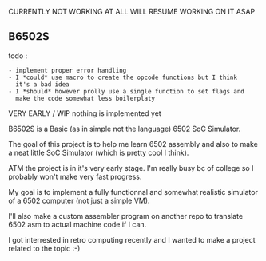 CURRENTLY NOT WORKING AT ALL WILL RESUME WORKING ON IT ASAP 

## B6502S 

todo : 
    
    - implement proper error handling
    - I *could* use macro to create the opcode functions but I think 
      it's a bad idea 
    - I *should* however prolly use a single function to set flags and 
      make the code somewhat less boilerplaty

VERY EARLY / WIP nothing is implemented yet

B6502S is a Basic (as in simple not the language) 6502 SoC Simulator. 

The goal of this project is to help me learn 6502 assembly and also to make a neat little 
SoC Simulator (which is pretty cool I think). 

ATM the project is in it's very early stage. 
I'm really busy bc of college so I probably won't make very fast progress. 

My goal is to implement a fully functionnal and somewhat realistic simulator 
of a 6502 computer (not just a simple VM). 

I'll also make a custom assembler program on another repo 
to translate 6502 asm to actual machine code if I can.

I got interrested in retro computing recently and I wanted to make 
a project related to the topic :-) 
